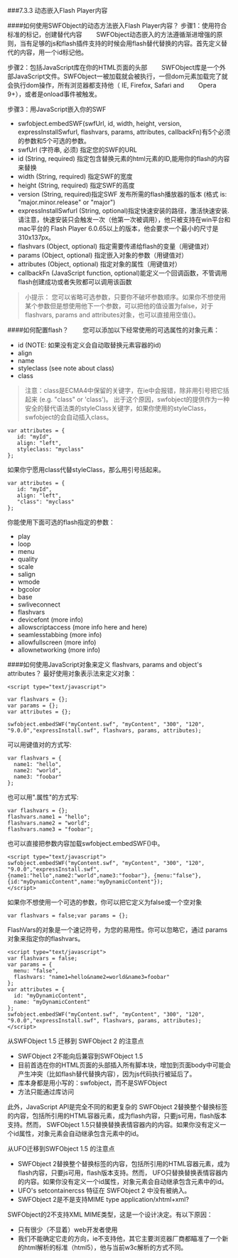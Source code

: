 ###7.3.3 动态嵌入Flash Player内容

####如何使用SWFObject的动态方法嵌入Flash Player内容？
步骤1：使用符合标准的标记，创建替代内容
　　SWFObject动态嵌入的方法遵循渐进增强的原则，当有足够的js和flash插件支持的时候会用flash替代替换的内容。首先定义替代的内容，用一个id标记他。

步骤2：包括JavaScript库在你的HTML页面的头部
　　SWFObject库是一个外部JavaScript文件。SWFObject一被加载就会被执行，一但dom元素加载完了就会执行dom操作，所有浏览器都支持他（  IE, Firefox, Safari and 　　Opera 9+），或者是onload事件被触发。

步骤3：用JavaScript嵌入你的SWF
- swfobject.embedSWF(swfUrl, id, width, height, version, expressInstallSwfurl, flashvars, params, attributes, callbackFn)有5个必须的参数和5个可选的参数。
- swfUrl (字符串, 必须) 指定您的SWF的URL
- id (String, required) 指定包含替换元素的html元素的ID,能用你的flash的内容来替换
- width (String, required) 指定SWF的宽度
- height (String, required) 指定SWF的高度
- version (String, required)指定SWF 发布所需的flash播放器的版本 (格式 is: "major.minor.release" or "major")
- expressInstallSwfurl (String, optional)指定快速安装的路径，激活快速安装. 请注意，快速安装只会触发一次（他第一次被调用），他只被支持在win平台和mac平台的 Flash Player 6.0.65以上的版本，他会要求一个最小的尺寸是  310x137px。
- flashvars (Object, optional) 指定需要传递给flash的变量（用键值对）
- params (Object, optional) 指定嵌入对象的参数（用键值对）
- attributes (Object, optional) 指定对象的属性（用键值对）
- callbackFn (JavaScript function, optional)能定义一个回调函数，不管调用flash创建成功或者失败都可以调用该函数

>小提示：
您可以省略可选参数，只要你不破坏参数顺序。如果你不想使用某个参数但是想使用他下一个参数，可以把他的值设置为false，对于flashvars, params and attributes对象，也可以直接用空值{}。

####如何配置flash？
　　您可以添加以下经常使用的可选属性的对象元素：
- id (NOTE: 如果没有定义会自动取替换元素容器的id)
- align
- name
- styleclass (see note about class)
- class

>注意：class是ECMA4中保留的关键字，在ie中会报错，除非用引号把它括起来 (e.g. "class" or 'class')。 出于这个原因，swfobject的提供作为一种安全的替代语法类的styleClass关键字，如果你使用的styleClass，swfobject的会自动插入class。



```
var attributes = {
   id: "myId",
   align: "left",
   styleclass: "myclass"
};
```


如果你宁愿用class代替styleClass，那么用引号括起来。


```
var attributes = {
   id: "myId",
   align: "left",
   "class": "myclass"
};
```


你能使用下面可选的flash指定的参数：
- play
- loop
- menu
- quality
- scale
- salign
- wmode
- bgcolor
- base
- swliveconnect
- flashvars
- devicefont (more info)
- allowscriptaccess (more info here and here)
- seamlesstabbing (more info)
- allowfullscreen (more info)
- allownetworking (more info)

####如何使用JavaScript对象来定义 flashvars, params and object's attributes？
最好使用对象表示法来定义对象：


```
<script type="text/javascript">

var flashvars = {};
var params = {};
var attributes = {};

swfobject.embedSWF("myContent.swf", "myContent", "300", "120", "9.0.0","expressInstall.swf", flashvars, params, attributes);

```


</script>
可以用键值对的方式写:


```
var flashvars = {
  name1: "hello",
  name2: "world",
  name3: "foobar"
};
```


也可以用".属性"的方式写:


```
var flashvars = {};
flashvars.name1 = "hello";
flashvars.name2 = "world";
flashvars.name3 = "foobar";
```


也可以直接把参数内容加载swfobject.embedSWF()中。


```
<script type="text/javascript">
swfobject.embedSWF("myContent.swf", "myContent", "300", "120", "9.0.0","expressInstall.swf", {name1:"hello",name2:"world",name3:"foobar"}, {menu:"false"}, {id:"myDynamicContent",name:"myDynamicContent"});
</script>
```


如果你不想使用一个可选的参数，你可以把它定义为false或一个空对象 


```
var flashvars = false;var params = {};
```


FlashVars的对象是一个速记符号，为您的易用性。你可以忽略它，通过 params对象来指定你的flashvars。


```
<script type="text/javascript">
var flashvars = false;
var params = {
  menu: "false",
  flashvars: "name1=hello&name2=world&name3=foobar"
};
var attributes = {
  id: "myDynamicContent",
  name: "myDynamicContent"
};
swfobject.embedSWF("myContent.swf", "myContent", "300", "120", "9.0.0","expressInstall.swf", flashvars, params, attributes);
</script>
```


从SWFObject 1.5 迁移到 SWFObject 2 的注意点
- SWFObject 2不能向后兼容到SWFObject 1.5
- 目前首选在你的HTML页面的头部插入所有脚本块，增加到页面body中可能会产生冲突（比如flash替代替换内容），因为js代码执行被延后了。
- 库本身都是用小写的：swfobject，而不是SWFObject
- 方法只能通过库访问

此外，JavaScript API是完全不同的和更复杂的
SWFObject 2替换整个替换标签的内容，包括所引用的HTML容器元素，成为flash内容，只要js可用，flash版本支持。然而， SWFObject 1.5只替换替换表情容器内的内容。如果你没有定义一个id属性，对象元素会自动继承包含元素中的id。

从UFO迁移到SWFObject 1.5 的注意点
- SWFObject 2替换整个替换标签的内容，包括所引用的HTML容器元素，成为flash内容，只要js可用，flash版本支持。然而， UFO只替换替换表情容器内的内容。如果你没有定义一个id属性，对象元素会自动继承包含元素中的id。
- UFO's setcontainercss 特征在 SWFObject 2 中没有被纳入。
- SWFObject 2是不是支持MIME type application/xhtml+xml?

SWFObject的2不支持XML MIME类型，这是一个设计决定。有以下原因：
- 只有很少（不显着）web开发者使用
- 我们不能确定它走的方向，ie不支持他，其它主要浏览器厂商都瞄准了一个新的html解析的标准（html5），他与当前w3c解析的方式不同。
